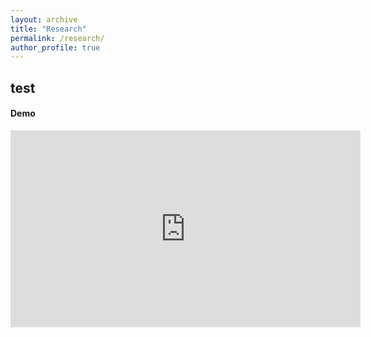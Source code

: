 ```yaml
---
layout: archive
title: "Research"
permalink: /research/
author_profile: true
---
```


## test
#### Demo
<iframe width="560" height="315" src="https://youtu.be/18-2OqTRJ50" title="YouTube video player" frameborder="0" allowfullscreen></iframe>
